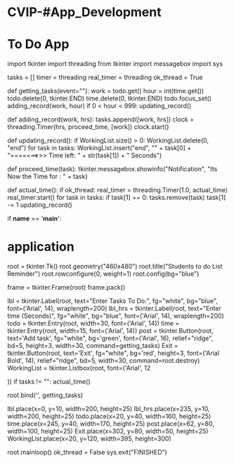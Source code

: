 # CVIP-#App_Development
# To Do App

import tkinter
import threading
from tkinter import messagebox
import sys


tasks = []
timer = threading
real_timer = threading
ok_thread = True


def getting_tasks(event=""):
work = todo.get()
hour = int(time.get())
todo.delete(0, tkinter.END)
time.delete(0, tkinter.END)
todo.focus_set()
adding_record(work, hour)
if 0 < hour < 999:
updating_record()


def adding_record(work, hrs):
tasks.append([work, hrs])
clock = threading.Timer(hrs, proceed_time, [work])
clock.start()


def updating_record():
if WorkingList.size() > 0:
WorkingList.delete(0, "end")
for task in tasks:
WorkingList.insert("end", "" + task[0] + "=======>>> Time left: " + str(task[1]) + " Seconds")


def proceed_time(task):
tkinter.messagebox.showinfo("Notification", "Its Now the Time for : " + task)


def actual_time():
if ok_thread:
real_timer = threading.Timer(1.0, actual_time)
real_timer.start()
for task in tasks:
if task[1] == 0:
tasks.remove(task)
task[1] -= 1
updating_record()


if __name__ == '__main__':
# application
root = tkinter.Tk()
root.geometry("460x480")
root.title("Students to do List Reminder")
root.rowconfigure(0, weight=1)
root.config(bg="blue")


frame = tkinter.Frame(root)
frame.pack()


lbl = tkinter.Label(root, text="Enter Tasks To Do:", fg="white", bg="blue",
font=('Arial', 14), wraplength=200)
lbl_hrs = tkinter.Label(root, text="Enter time (Seconds)", fg="white",
bg="blue", font=('Arial', 14), wraplength=200)
todo = tkinter.Entry(root, width=30, font=('Arial', 14))
time = tkinter.Entry(root, width=15, font=('Arial', 14))
post = tkinter.Button(root, text='Add task', fg="white", bg='green',
font=('Arial', 16), relief="ridge", bd=5, height=3,
width=30, command=getting_tasks)
Exit = tkinter.Button(root, text='Exit', fg="white", bg='red', height=3,
font=('Arial Bold', 14), relief="ridge", bd=5, width=30, command=root.destroy)
WorkingList = tkinter.Listbox(root, font=('Arial', 12

))
if tasks != "":
actual_time()

root.bind('<Return>', getting_tasks)


lbl.place(x=0, y=10, width=200, height=25)
lbl_hrs.place(x=235, y=10, width=200, height=25)
todo.place(x=20, y=40, width=160, height=25)
time.place(x=245, y=40, width=170, height=25)
post.place(x=62, y=80, width=100, height=25)
Exit.place(x=302, y=80, width=50, height=25)
WorkingList.place(x=20, y=120, width=395, height=300)


root.mainloop()
ok_thread = False
sys.exit("FINISHED")
